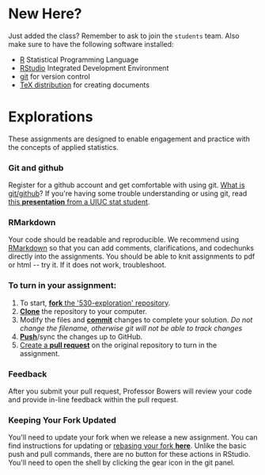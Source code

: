 # New Here? 
Just added the class? Remember to ask to join the `students` team. Also make sure to have the following software installed:  
- [R][download-r] Statistical Programming Language
- [RStudio][download-rstudio] Integrated Development Environment
- [git][download-git] for version control
- [TeX distribution][download-tex] for creating documents

# Explorations
These assignments are designed to enable engagement and practice with the concepts of applied statistics. 

### Git and github
Register for a github account and get comfortable with using git. [What is git/github][git-tour]? If you're having some trouble understanding or using git, read [this **presentation** from a UIUC stat student][coatless-presentation]. 

### RMarkdown
Your code should be readable and reproducible. We recommend using [RMarkdown][markdown-lessons] so that you can add comments, clarifications, and codechunks directly into the assignments. You should be able to knit assignments to pdf or html -- try it. If it does not work, troubleshoot.  

### To turn in your assignment: 
1. To start, [**fork** the '530-exploration' repository][forking]. 
1. [**Clone**][ref-clone] the repository to your computer.
1. Modify the files and [**commit**][ref-commit] changes to complete your solution. _Do not change the filename, otherwise git will not be able to track changes_
1. [**Push**][ref-push]/sync the changes up to GitHub.
1. [Create a **pull request**][pull-request] on the original repository to turn in the assignment. 

### Feedback
After you submit your pull request, Professor Bowers will review your code and provide in-line feedback within the pull request. 

### Keeping Your Fork Updated
You'll need to update your fork when we release a new assignment. You can find instructions for updating or [rebasing your fork __here__][rebase]. Unlike the basic push and pull commands, there are no button for these actions in RStudio. You'll need to open the shell by clicking the gear icon in the git panel.  

<!-- Links -->
[download-r]: https://cran.r-project.org/
[download-rstudio]: https://www.rstudio.com/products/rstudio/download3/
[download-git]: https://git-scm.com/downloads
[download-tex]: https://www.latex-project.org/get/
[git-tour]: https://www.youtube.com/watch?v=VUaBfYCmJls
[coatless-presentation]: https://drive.google.com/file/d/0ByNsd8qm6Gepb3RPbllVZ0tpOEU/view
[create-repo]: https://help.github.com/articles/create-a-repo
[add-to-team-action]: https://github.com/education/teachers_pet/#giving-others-access
[forking]: https://guides.github.com/activities/forking/
[ref-clone]: http://gitref.org/creating/#clone
[ref-commit]: http://gitref.org/basic/#commit
[ref-push]: http://gitref.org/remotes/#push
[pull-request]: https://help.github.com/articles/creating-a-pull-request
[markdown-lessons]: http://rmarkdown.rstudio.com/lesson-1.html
[rebase]: https://robots.thoughtbot.com/keeping-a-github-fork-updated
